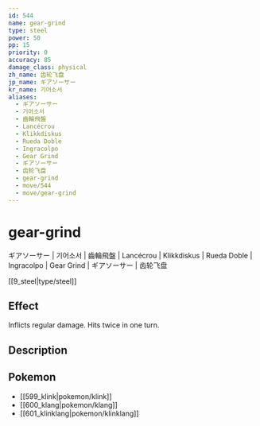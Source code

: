 ```yaml
---
id: 544
name: gear-grind
type: steel
power: 50
pp: 15
priority: 0
accuracy: 85
damage_class: physical
zh_name: 齿轮飞盘
jp_name: ギアソーサー
kr_name: 기어소서
aliases:
  - ギアソーサー
  - 기어소서
  - 齒輪飛盤
  - Lancécrou
  - Klikkdiskus
  - Rueda Doble
  - Ingracolpo
  - Gear Grind
  - ギアソーサー
  - 齿轮飞盘
  - gear-grind
  - move/544
  - move/gear-grind
---
```

# gear-grind
    
ギアソーサー | 기어소서 | 齒輪飛盤 | Lancécrou | Klikkdiskus | Rueda Doble | Ingracolpo | Gear Grind | ギアソーサー | 齿轮飞盘

[[9_steel|type/steel]]

## Effect

Inflicts regular damage.  Hits twice in one turn.

## Description



## Pokemon

- [[599_klink|pokemon/klink]]
- [[600_klang|pokemon/klang]]
- [[601_klinklang|pokemon/klinklang]]

